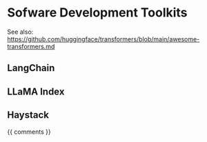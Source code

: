 # Sofware Development Toolkits

See also: https://github.com/huggingface/transformers/blob/main/awesome-transformers.md

## LangChain

## LLaMA Index

## Haystack

{{ comments }}
